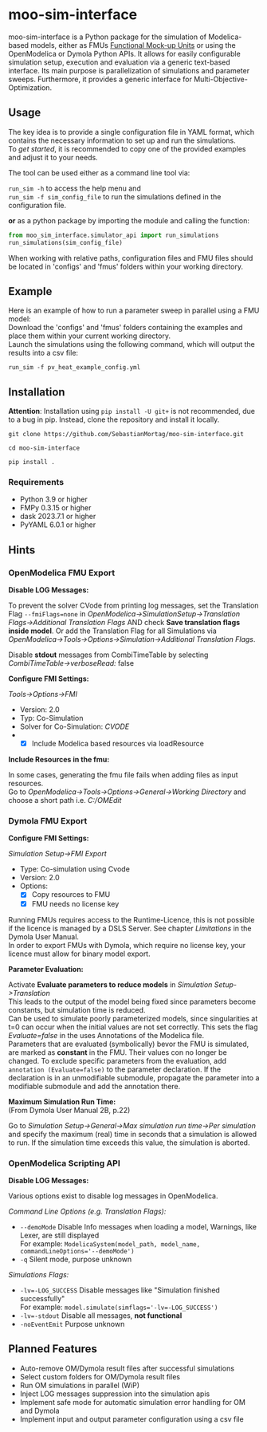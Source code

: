 # moo-sim-interface

moo-sim-interface is a Python package for the simulation of Modelica-based models, either as FMUs [Functional Mock-up Units](https://fmi-standard.org/) or using the OpenModelica or Dymola Python APIs. It allows for easily configurable simulation
setup, execution and evaluation via a generic text-based interface. Its main purpose is parallelization of simulations
and parameter sweeps. Furthermore, it provides a generic interface for Multi-Objective-Optimization.

## Usage

The key idea is to provide a single configuration file in YAML format, which contains the necessary information to set up and run the simulations.  
To _get started_, it is recommended to copy one of the provided examples and adjust it to your needs.  

The tool can be used either as a command line tool via:  

```run_sim -h``` to access the help menu and  
```run_sim -f sim_config_file``` to run the simulations defined in the configuration file.

**or** as a python package by importing the module and calling the function:  

```python
from moo_sim_interface.simulator_api import run_simulations   
run_simulations(sim_config_file)
```

When working with relative paths, configuration files and FMU files should be located in 'configs' and 'fmus' folders within your working directory.

## Example

Here is an example of how to run a parameter sweep in parallel using a FMU model:    
Download the 'configs' and 'fmus' folders containing the examples and place them within your current working directory.  
Launch the simulations using the following command, which will output the results into a csv file:  

```run_sim -f pv_heat_example_config.yml```

## Installation

**Attention**: Installation using ```pip install -U git+``` is not recommended, due to a bug in pip. Instead, clone the repository and install it locally.

```git clone https://github.com/SebastianMortag/moo-sim-interface.git```

```cd moo-sim-interface```

```pip install .```

### Requirements

- Python 3.9 or higher
- FMPy 0.3.15 or higher
- dask 2023.7.1 or higher
- PyYAML 6.0.1 or higher

## Hints

### OpenModelica FMU Export

**Disable LOG Messages:**

To prevent the solver CVode from printing log messages, set the Translation Flag ```--fmiFlags=none``` in
_OpenModelica->SimulationSetup->Translation Flags->Additional Translation Flags_ AND check **Save translation flags
inside model**.
Or add the Translation Flag for all Simulations via _OpenModelica->Tools->Options->Simulation->Additional Translation
Flags_.

Disable **stdout** messages from CombiTimeTable by selecting _CombiTimeTable->verboseRead:_ false

**Configure FMI Settings:**

_Tools->Options->FMI_

* Version: 2.0
* Typ: Co-Simulation
* Solver for Co-Simulation: _CVODE_
*
    - [x] Include Modelica based resources via loadResource

**Include Resources in the fmu:**

In some cases, generating the fmu file fails when adding files as input resources.  
Go to _OpenModelica->Tools->Options->General->Working Directory_ and choose a short path i.e. _C:/OMEdit_

### Dymola FMU Export

**Configure FMI Settings:**

_Simulation Setup->FMI Export_

* Type: Co-simulation using Cvode
* Version: 2.0
* Options:
    - [x] Copy resources to FMU
    - [x] FMU needs no license key

Running FMUs requires access to the Runtime-Licence, this is not possible if the licence is managed by a DSLS Server. See chapter _Limitations_ in the Dymola User Manual.  
In order to export FMUs with Dymola, which require no license key, your licence must allow for binary model export.

**Parameter Evaluation:**

Activate **Evaluate parameters to reduce models** in _Simulation Setup->Translation_  
This leads to the output of the model being fixed since parameters become constants, but simulation time is reduced.  
Can be used to simulate poorly parameterized models, since singularities at t=0 can occur when the initial values are
not set correctly. This sets the flag _Evaluate=false_ in the uses Annotations of the Modelica file.  
Parameters that are evaluated (symbolically) bevor the FMU is simulated, are marked as **constant** in the FMU. Their
values con no longer be changed.
To exclude specific parameters from the evaluation, add `annotation (Evaluate=false)` to the parameter declaration.
If the declaration is in an unmodifiable submodule, propagate the parameter into a modifiable submodule and add the
annotation there.  

**Maximum Simulation Run Time:**  
(From Dymola User Manual 2B, p.22)  

Go to _Simulation Setup->General->Max simulation run time->Per simulation_ and specify the maximum (real) time in
seconds that a simulation is allowed to run. If the simulation time exceeds this value, the simulation is aborted.

### OpenModelica Scripting API

**Disable LOG Messages:**

Various options exist to disable log messages in OpenModelica.  

_Command Line Options (e.g. Translation Flags):_
* ```--demoMode``` Disable Info messages when loading a model, Warnings, like Lexer, are still displayed  
For example: ```ModelicaSystem(model_path, model_name, commandLineOptions='--demoMode')```  
* ```-q``` Silent mode, purpose unknown  

_Simulations Flags:_
* ```-lv=-LOG_SUCCESS``` Disable messages like "Simulation finished successfully"  
For example: ```model.simulate(simflags='-lv=-LOG_SUCCESS')```
* ```-lv=-stdout``` Disable all messages, **not functional**
* ```-noEventEmit``` Purpose unknown

## Planned Features
* Auto-remove OM/Dymola result files after successful simulations
* Select custom folders for OM/Dymola result files
* Run OM simulations in parallel (WiP)
* Inject LOG messages suppression into the simulation apis
* Implement safe mode for automatic simulation error handling for OM and Dymola
* Implement input and output parameter configuration using a csv file
